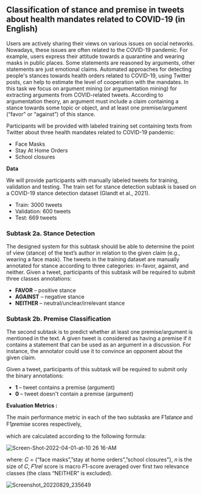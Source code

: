 ## Classification of stance and premise in tweets about health mandates related to COVID-19 (in English)

Users are actively sharing their views on various issues on social networks. Nowadays, these issues are often related to the COVID-19 pandemic. For example, users express their attitude towards a quarantine and wearing masks in public places. Some statements are reasoned by arguments, other statements are just emotional claims. Automated approaches for detecting people's stances towards health orders related to COVID-19, using Twitter posts, can help to estimate the level of cooperation with the mandates. In this task we focus on argument mining (or argumentation mining) for extracting arguments from COVID-related tweets. According to argumentation theory, an argument must include a claim containing a stance towards some topic or object, and at least one premise/argument (“favor” or “against”) of this stance.

 

Participants will be provided with labeled training set containing texts from Twitter about three health mandates related to COVID-19 pandemic:

* Face Masks
* Stay At Home Orders
* School closures


**Data**

We will provide participants with manually labeled tweets for training, validation and testing. The train set for stance detection subtask is based on a COVID-19 stance detection dataset (Glandt et al., 2021).

* Train: 3000 tweets
* Validation: 600 tweets
* Test: 669 tweets
 

### Subtask 2a. Stance Detection

The designed system for this subtask should be able to determine the point of view (stance) of the text’s author in relation to the given claim (e.g., wearing a face mask). The tweets in the training dataset are manually annotated for stance according to three categories: in-favor, against, and neither. Given a tweet, participants of this subtask will be required to submit three classes annotations:

* **FAVOR** – positive stance
* **AGAINST** – negative stance
* **NEITHER** – neutral/unclear/irrelevant stance 
 

### Subtask 2b. Premise Classification

The second subtask is to predict whether at least one premise/argument is mentioned in the text. A given tweet is considered as having a premise if it contains a statement that can be used as an argument in a discussion. For instance, the annotator could use it to convince an opponent about the given claim.

Given a tweet, participants of this subtask will be required to submit only the binary annotations:

* **1** – tweet contains a premise (argument)
* **0** – tweet doesn't contain a premise (argument)

**Evaluation Metrics :**

The main performance metric in each of the two subtasks are F1𝑠𝑡𝑎𝑛𝑐𝑒 and F1𝑝𝑟𝑒𝑚𝑖𝑠𝑒 scores respectively,

which are calculated according to the following formula: 

![Screen-Shot-2022-04-01-at-10 26 16-AM](https://user-images.githubusercontent.com/78549124/187269424-0dfc4ba7-009e-462b-985c-064632f98f6d.jpg)

where:
𝐶 = {“face masks”,”stay at home orders”,”school closures”},
𝑛 is the size of 𝐶,
𝐹1𝑟𝑒𝑙 score is macro 𝐹1-score averaged over first two relevance classes (the class “NEITHER” is excluded).

![Screenshot_20220829_235649](https://user-images.githubusercontent.com/78549124/187272101-846183ec-e3db-419b-8744-91c3e751f49f.png)


